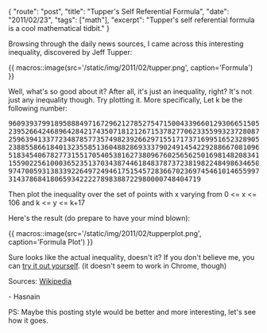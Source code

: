 {
    "route": "post",
    "title": "Tupper's Self Referential Formula",
    "date": "2011/02/23",
    "tags": ["math"],
    "excerpt": "Tupper's self referential formula is a cool mathematical tidbit."
}

Browsing through the daily news sources, I came across this interesting inequality, discovered by Jeff Tupper:

{{ macros::image(src='/static/img/2011/02/tupper.png', caption='Formula') }}

Well, what's so good about it? After all, it's just an inequality, right?
It's not just any inequality though. Try plotting it. More specifically, Let k be the following number:

<pre>
96093937991895888497167296212785275471500433966012930665150551927170280
23952664246896428421743507181212671537827706233559932372808741443078913
25963941337723487857735749823926629715517173716995165232890538221612403
23885586618401323558513604882869333790249145422928866708109618449609170
51834540678277315517054053816273809676025656250169814820834187831638491
15590225610003652351370343874461848378737238198224849863465033159410054
97470059313833922649724946175154572836670236974546101465599793379853748
3143786841806593422227898388722980000748404719
</pre>

Then plot the inequality over the set of points with x varying from 0 <= x <= 106 and k <= y <= k+17

Here's the result (do prepare to have your mind blown):

{{ macros::image(src='/static/img/2011/02/tupperplot.png', caption='Formula Plot') }}

Sure looks like the actual inequality, doesn't it? If you don't believe me, you can [try it out yourself](http://web.aanet.com.au/superseed/ajmcrae/TupperPlot/TupperPlot.html). (it doesn't seem to work in Chrome, though)

Sources:
[Wikipedia](http://en.wikipedia.org/wiki/Tupper%27s_self-referential_formula)

\- Hasnain

PS: Maybe this posting style would be better and more interesting, let's see how it goes.
